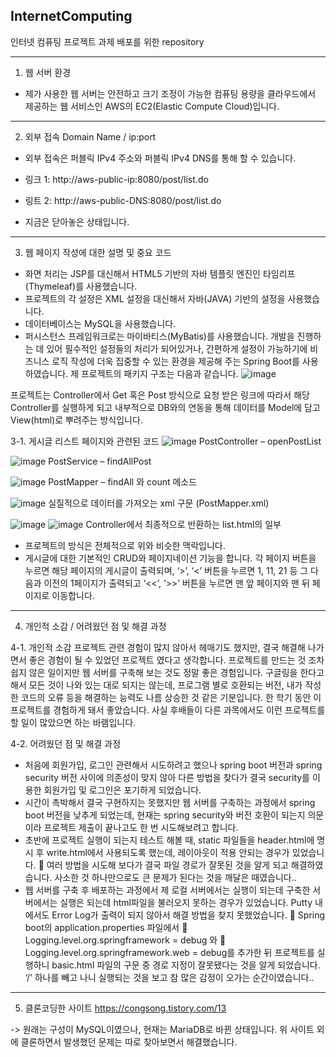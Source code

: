 InternetComputing
-
인터넷 컴퓨팅 프로젝트 과제 배포를 위한 repository

--------------------------------------------
1. 웹 서버 환경
- 제가 사용한 웹 서버는 안전하고 크기 조정이 가능한 컴퓨팅 용량을 클라우드에서 제공하는 웹 서비스인 AWS의 EC2(Elastic Compute Cloud)입니다.
--------------------------------------------
2. 외부 접속 Domain Name / ip:port
- 외부 접속은 퍼블릭 IPv4 주소와 퍼블릭 IPv4 DNS를 통해 할 수 있습니다.
- 링크 1: http://aws-public-ip:8080/post/list.do 
- 링트 2: http://aws-public-DNS:8080/post/list.do 

- 지금은 닫아놓은 상태입니다.
--------------------------------------------
3.	웹 페이지 작성에 대한 설명 및 중요 코드
-	화면 처리는 JSP를 대신해서 HTML5 기반의 자바 템플릿 엔진인 타임리프(Thymeleaf)를 사용했습니다.
-	프로젝트의 각 설정은 XML 설정을 대신해서 자바(JAVA) 기반의 설정을 사용했습니다.
-	데이터베이스는 MySQL을 사용했습니다.
-	퍼시스턴스 프레임워크로는 마이바티스(MyBatis)를 사용했습니다.
개발을 진행하는 데 있어 필수적인 설정들의 처리가 되어있거나, 간편하게 설정이 가능하기에 비즈니스 로직 작성에 더욱 집중할 수 있는 환경을 제공해 주는 Spring Boot를 사용하였습니다. 제 프로젝트의 패키지 구조는 다음과 같습니다.
![image](https://github.com/honeyWater/InternetComputing/assets/99648793/c273beb6-50f3-4d0d-be18-a3fba1d1f933)

프로젝트는 Controller에서 Get 혹은 Post 방식으로 요청 받은 링크에 따라서 해당 Controller를 실행하게 되고 내부적으로 DB와의 연동을 통해 데이터를 Model에 담고 View(html)로 뿌려주는 방식입니다.

 
3-1. 게시글 리스트 페이지와 관련된 코드
![image](https://github.com/honeyWater/InternetComputing/assets/99648793/15f6f080-4ff7-4139-bd11-d1259de8634f)
PostController – openPostList


![image](https://github.com/honeyWater/InternetComputing/assets/99648793/22ad3def-c9b8-4aff-a97f-9f825b17a3df)
PostService – findAllPost


![image](https://github.com/honeyWater/InternetComputing/assets/99648793/0f2ef83b-ab4f-4aa5-a155-a95111effb45)
PostMapper – findAll 와 count 메소드


![image](https://github.com/honeyWater/InternetComputing/assets/99648793/9db38119-1d9f-4ca1-9f5b-107de6077e94)
실질적으로 데이터를 가져오는 xml 구문 (PostMapper.xml)

 
![image](https://github.com/honeyWater/InternetComputing/assets/99648793/120eac74-21cd-4022-bdf9-ab821aff34b5)
![image](https://github.com/honeyWater/InternetComputing/assets/99648793/7358e698-b37c-4e3a-87ca-ce65b786aaf9)
Controller에서 최종적으로 반환하는 list.html의 일부

-	프로젝트의 방식은 전체적으로 위와 비슷한 맥락입니다.
-	게시글에 대한 기본적인 CRUD와 페이지네이션 기능을 합니다. 각 페이지 버튼을 누르면 해당 페이지의 게시글이 출력되며, ‘>’, ‘<’ 버튼을 누르면 1, 11, 21 등 그 다음과 이전의 1페이지가 출력되고 ‘<<’, ‘>>’ 버튼을 누르면 맨 앞 페이지와 맨 뒤 페이지로 이동합니다.
--------------------------------------------
4. 개인적 소감 / 어려웠던 점 및 해결 과정

4-1. 개인적 소감
프로젝트 관련 경험이 많지 않아서 헤매기도 했지만, 결국 해결해 나가면서 좋은 경험이 될 수 있었던 프로젝트 였다고 생각합니다. 프로젝트를 만드는 것 조차 쉽지 않은 일이지만 웹 서버를 구축해 보는 것도 정말 좋은 경험입니다. 구글링을 한다고 해서 모든 것이 나와 있는 대로 되지는 않는데, 프로그램 별로 호환되는 버전, 내가 작성한 코드의 오류 등을 해결하는 능력도 나름 상승한 것 같은 기분입니다. 한 학기 동안 이 프로젝트를 경험하게 돼서 좋았습니다. 사실 후배들이 다른 과목에서도 이런 프로젝트를 할 일이 많았으면 하는 바램입니다.


4-2. 어려웠던 점 및 해결 과정
-	처음에 회원가입, 로그인 관련해서 시도하려고 했으나 spring boot 버전과 spring security 버전 사이에 의존성이 맞지 않아 다른 방법을 찾다가 결국 security를 이용한 회원가입 및 로그인은 포기하게 되었습니다.
-	시간이 촉박해서 결국 구현하지는 못했지만 웹 서버를 구축하는 과정에서 spring boot 버전을 낮추게 되었는데, 현재는 spring security와 버전 호환이 되는지 의문이라 프로젝트 제출이 끝나고도 한 번 시도해보려고 합니다.
-	초반에 프로젝트 실행이 되는지 테스트 해볼 때, static 파일들을 header.html에 명시 후 write.html에서 사용되도록 했는데, 레이아웃이 적용 안되는 경우가 있었습니다.
	여러 방법을 시도해 보다가 결국 파일 경로가 잘못된 것을 알게 되고 해결하였습니다.
사소한 것 하나만으로도 큰 문제가 된다는 것을 깨달은 때였습니다..
-	웹 서버를 구축 후 배포하는 과정에서 제 로컬 서버에서는 실행이 되는데 구축한 서버에서는 실행은 되는데 html파일을 불러오지 못하는 경우가 있었습니다. Putty 내에서도 Error Log가 출력이 되지 않아서 해결 방법을 찾지 못했었습니다.
	Spring boot의 application.properties 파일에서
	Logging.level.org.springframework = debug 와
	Logging.level.org.springframework.web = debug를 추가한 뒤 프로젝트를 실행하니 basic.html 파일의 구문 중 경로 지정이 잘못됐다는 것을 알게 되었습니다. ‘/’ 하나를 빼고 나니 실행되는 것을 보고 참 많은 감정이 오가는 순간이였습니다..
--------------------------------------------
5. 클론코딩한 사이트
https://congsong.tistory.com/13

-> 원래는 구성이 MySQL이였으나, 현재는 MariaDB로 바뀐 상태입니다. 위 사이트 외에 클론하면서 발생했던 문제는 따로 찾아보면서 해결했습니다.
